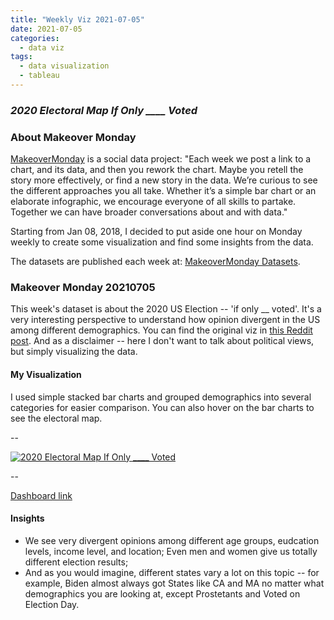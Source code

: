 ```yaml
---
title: "Weekly Viz 2021-07-05"
date: 2021-07-05
categories:
  - data viz
tags:
  - data visualization
  - tableau
---
```


### *2020 Electoral Map If Only ____ Voted*


### About Makeover Monday

[MakeoverMonday](http://www.makeovermonday.co.uk/) is a social data project:
"Each week we post a link to a chart, and its data, and then you rework the chart.
Maybe you retell the story more effectively, or find a new story in the data.
We’re curious to see the different approaches you all take. Whether it’s a simple bar chart or an elaborate infographic, we encourage everyone of all skills to partake.
Together we can have broader conversations about and with data."

Starting from Jan 08, 2018, I decided to put aside one hour on Monday weekly to create some visualization and find some insights from the data.

The datasets are published each week at: [MakeoverMonday Datasets](http://www.makeovermonday.co.uk/data/).

### Makeover Monday 20210705

This week's dataset is about the 2020 US Election -- 'if only __ voted'. It's a very interesting perspective to understand how opinion divergent in the US among different demographics. You can find the original viz in [this Reddit post](https://www.reddit.com/r/dataisbeautiful/comments/kji3wx/oc_2020_electoral_map_if_only_voted_breakdown_by/). And as a disclaimer -- here I don't want to talk about political views, but simply visualizing the data.  

#### My Visualization

I used simple stacked bar charts and grouped demographics into several categories for easier comparison. You can also hover on the bar charts to see the electoral map.  

--  
<div class='tableauPlaceholder' id='viz1625533540638' style='position: relative'>
  <noscript><a href='#'>
    <img alt='2020 Electoral Map If Only ____ Voted ' src='https:&#47;&#47;public.tableau.com&#47;static&#47;images&#47;Ma&#47;MakeOverMonday202107052020ElectoralMapIfOnly____Voted&#47;2020ElectoralMapIfOnly____Voted&#47;1_rss.png' style='border: none' />
    </a></noscript>
  <object class='tableauViz'  style='display:none;'>
    <param name='host_url' value='https%3A%2F%2Fpublic.tableau.com%2F' />
    <param name='embed_code_version' value='3' /> 
    <param name='site_root' value='' />
    <param name='name' value='MakeOverMonday202107052020ElectoralMapIfOnly____Voted&#47;2020ElectoralMapIfOnly____Voted' />
    <param name='tabs' value='no' />
    <param name='toolbar' value='yes' />
    <param name='static_image' value='https:&#47;&#47;public.tableau.com&#47;static&#47;images&#47;Ma&#47;MakeOverMonday202107052020ElectoralMapIfOnly____Voted&#47;2020ElectoralMapIfOnly____Voted&#47;1.png' />
    <param name='animate_transition' value='yes' />
    <param name='display_static_image' value='yes' />
    <param name='display_spinner' value='yes' />
    <param name='display_overlay' value='yes' />
    <param name='display_count' value='yes' />
    <param name='language' value='en-US' />
  </object></div>          
  <script type='text/javascript'>            
  var divElement = document.getElementById('viz1625533540638');
  var vizElement = divElement.getElementsByTagName('object')[0];        
  if ( divElement.offsetWidth > 800 ) { vizElement.style.width='800px';vizElement.style.height='627px';} else if ( divElement.offsetWidth > 500 ) { vizElement.style.width='800px';vizElement.style.height='627px';} else { vizElement.style.width='100%';vizElement.style.height='727px';}    
  var scriptElement = document.createElement('script');             
  scriptElement.src = 'https://public.tableau.com/javascripts/api/viz_v1.js';   
  vizElement.parentNode.insertBefore(scriptElement, vizElement);           
</script>
  
--  

[Dashboard link](https://public.tableau.com/views/MakeOverMonday202107052020ElectoralMapIfOnly____Voted/2020ElectoralMapIfOnly____Voted?:language=en-US&:display_count=n&:origin=viz_share_link)
  
#### Insights
* We see very divergent opinions among different age groups, eudcation levels, income level, and location; Even men and women give us totally different election results;  
* And as you would imagine, different states vary a lot on this topic -- for example, Biden almost always got States like CA and MA no matter what demographics you are looking at, except Prostetants and Voted on Election Day.  

